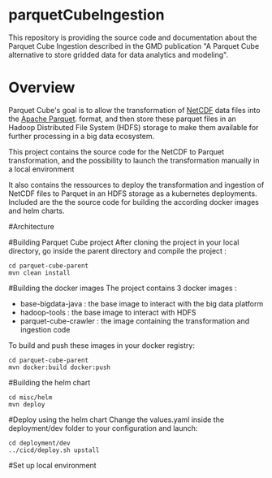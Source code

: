 # parquetCubeIngestion
This repository is providing the source code and documentation about the Parquet Cube Ingestion described in the GMD publication "A Parquet Cube alternative to store gridded data for data analytics and modeling".

# Overview
Parquet Cube's goal is to  allow the transformation of [NetCDF](https://en.wikipedia.org/wiki/NetCDF) 
data files into the [Apache Parquet](https://en.wikipedia.org/wiki/Apache_Parquet). 
format, and then store these parquet files in an Hadoop Distributed File System (HDFS)
 storage to make them available for further processing in a big data ecosystem.
 
This project contains the source code for the NetCDF to Parquet transformation, and the possibility to launch the transformation manually in a local environment
 
It also contains the ressources to deploy the transformation and ingestion of NetCDF files to Parquet 
 in an HDFS storage as a kubernetes deployments. Included are the the source code for building the according docker images and helm charts.

#Architecture

#Building Parquet Cube project
After cloning the project in your local directory, go inside the parent directory and compile the project :

````aidl
cd parquet-cube-parent
mvn clean install
````

#Building the docker images
The project contains 3 docker images :
+ base-bigdata-java : the base image to interact with the big data platform
+ hadoop-tools : the base image to interact with HDFS
+ parquet-cube-crawler : the image containing the transformation and ingestion code

To build and push these images in your docker registry:
```aidl
cd parquet-cube-parent
mvn docker:build docker:push
```

#Building the helm chart

```aidl
cd misc/helm
mvn deploy
```

#Deploy using the helm chart
Change the values.yaml inside the deployment/dev folder to your configuration and launch:

```aidl
cd deployment/dev
../cicd/deploy.sh upstall
```

#Set up local environment

